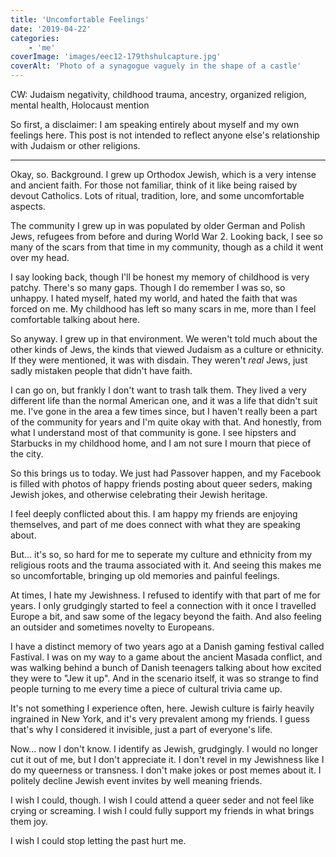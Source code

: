 ```yaml
---
title: 'Uncomfortable Feelings'
date: '2019-04-22'
categories:
    - 'me'
coverImage: 'images/eec12-179thshulcapture.jpg'
coverAlt: 'Photo of a synagogue vaguely in the shape of a castle'
---
```


CW: Judaism negativity, childhood trauma, ancestry, organized religion, mental health, Holocaust mention

So first, a disclaimer: I am speaking entirely about myself and my own feelings here. This post is not intended to reflect anyone else's relationship with Judaism or other religions.

---

Okay, so. Background. I grew up Orthodox Jewish, which is a very intense and ancient faith. For those not familiar, think of it like being raised by devout Catholics. Lots of ritual, tradition, lore, and some uncomfortable aspects.

The community I grew up in was populated by older German and Polish Jews, refugees from before and during World War 2. Looking back, I see so many of the scars from that time in my community, though as a child it went over my head.

I say looking back, though I'll be honest my memory of childhood is very patchy. There's so many gaps. Though I do remember I was so, so unhappy. I hated myself, hated my world, and hated the faith that was forced on me. My childhood has left so many scars in me, more than I feel comfortable talking about here.

So anyway. I grew up in that environment. We weren't told much about the other kinds of Jews, the kinds that viewed Judaism as a culture or ethnicity. If they were mentioned, it was with disdain. They weren't _real_ Jews, just sadly mistaken people that didn't have faith.

I can go on, but frankly I don't want to trash talk them. They lived a very different life than the normal American one, and it was a life that didn't suit me. I've gone in the area a few times since, but I haven't really been a part of the community for years and I'm quite okay with that. And honestly, from what I understand most of that community is gone. I see hipsters and Starbucks in my childhood home, and I am not sure I mourn that piece of the city.

So this brings us to today. We just had Passover happen, and my Facebook is filled with photos of happy friends posting about queer seders, making Jewish jokes, and otherwise celebrating their Jewish heritage.

I feel deeply conflicted about this. I am happy my friends are enjoying themselves, and part of me does connect with what they are speaking about.

But... it's so, so hard for me to seperate my culture and ethnicity from my religious roots and the trauma associated with it. And seeing this makes me so uncomfortable, bringing up old memories and painful feelings.

At times, I hate my Jewishness. I refused to identify with that part of me for years. I only grudgingly started to feel a connection with it once I travelled Europe a bit, and saw some of the legacy beyond the faith. And also feeling an outsider and sometimes novelty to Europeans.

I have a distinct memory of two years ago at a Danish gaming festival called Fastival. I was on my way to a game about the ancient Masada conflict, and was walking behind a bunch of Danish teenagers talking about how excited they were to "Jew it up". And in the scenario itself, it was so strange to find people turning to me every time a piece of cultural trivia came up.

It's not something I experience often, here. Jewish culture is fairly heavily ingrained in New York, and it's very prevalent among my friends. I guess that's why I considered it invisible, just a part of everyone's life.

Now... now I don't know. I identify as Jewish, grudgingly. I would no longer cut it out of me, but I don't appreciate it. I don't revel in my Jewishness like I do my queerness or transness. I don't make jokes or post memes about it. I politely decline Jewish event invites by well meaning friends.

I wish I could, though. I wish I could attend a queer seder and not feel like crying or screaming. I wish I could fully support my friends in what brings them joy.

I wish I could stop letting the past hurt me.
